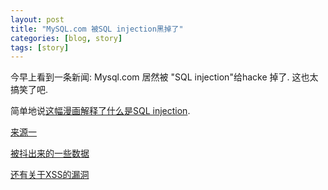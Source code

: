```yaml
---
layout: post
title: "MySQL.com 被SQL injection黑掉了"
categories: [blog, story]
tags: [story]
---
```


今早上看到一条新闻: Mysql.com 居然被 "SQL injection"给hacke 掉了. 这也太搞笑了吧. 

简单地说[这幅漫画解释了什么是SQL injection](/blog/story/name-child-carefully.html).

[来源一](http://wwwery.com/13016-mysql-hacked.html)

[被抖出来的一些数据](http://www.thehackernews.com/2011/03/mysqlcom-hacked-with-blind-sql.html)

[还有关于XSS的漏洞](http://techie-buzz.com/tech-news/mysql-com-database-compromised-sql-injection.html)



